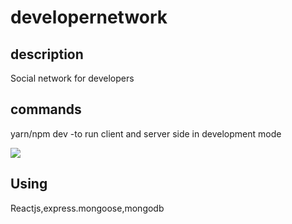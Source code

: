 # developernetwork
## description
Social network for developers
## commands 
yarn/npm dev
-to run client and server side in development mode

<img src="https://cdn-images-1.medium.com/max/1200/1*K0a7xINk0RM5gfXGSN68cw.png" />

## Using
Reactjs,express.mongoose,mongodb

